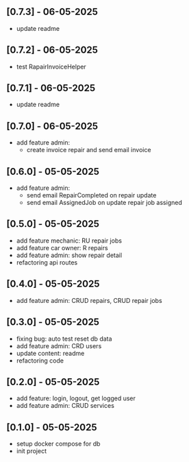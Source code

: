 ## [0.7.3] - 06-05-2025

-   update readme

## [0.7.2] - 06-05-2025

-   test RapairInvoiceHelper

## [0.7.1] - 06-05-2025

-   update readme

## [0.7.0] - 06-05-2025

-   add feature admin:
    -   create invoice repair and send email invoice

## [0.6.0] - 05-05-2025

-   add feature admin:
    -   send email RepairCompleted on repair update
    -   send email AssignedJob on update repair job assigned

## [0.5.0] - 05-05-2025

-   add feature mechanic: RU repair jobs
-   add feature car owner: R repairs
-   add feature admin: show repair detail
-   refactoring api routes

## [0.4.0] - 05-05-2025

-   add feature admin: CRUD repairs, CRUD repair jobs

## [0.3.0] - 05-05-2025

-   fixing bug: auto test reset db data
-   add feature admin: CRD users
-   update content: readme
-   refactoring code

## [0.2.0] - 05-05-2025

-   add feature: login, logout, get logged user
-   add feature admin: CRUD services

## [0.1.0] - 05-05-2025

-   setup docker compose for db
-   init project
